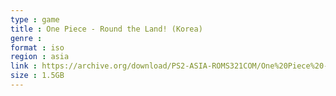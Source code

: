 ```yaml
---
type : game
title : One Piece - Round the Land! (Korea)
genre : 
format : iso
region : asia
link : https://archive.org/download/PS2-ASIA-ROMS321COM/One%20Piece%20-%20Round%20the%20Land%21%20%28Korea%29.7z
size : 1.5GB
---
```

